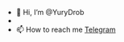 - 👋 Hi, I’m @YuryDrob
-
- 📫 How to reach me [Telegram](https://t.me/maverrr77) 

<!---
YuryDrob/YuryDrob is a ✨ special ✨ repository because its `README.md` (this file) appears on your GitHub profile.
You can click the Preview link to take a look at your changes.
--->

